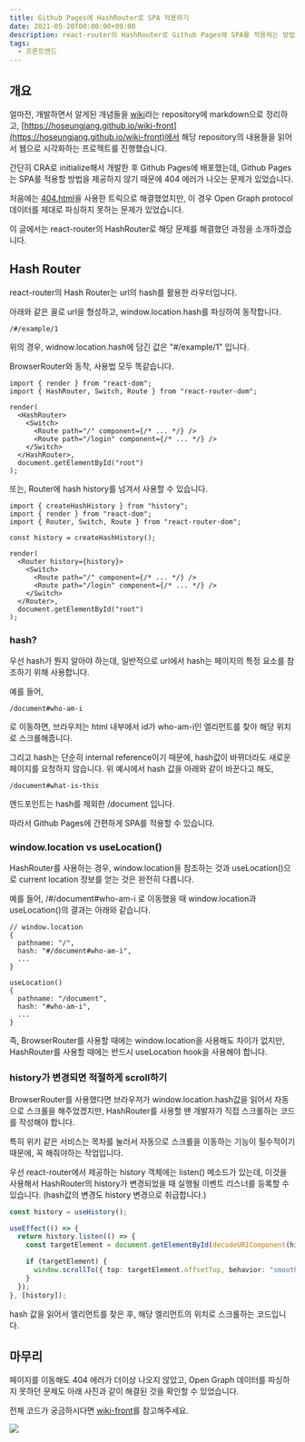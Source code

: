 ```yaml
---
title: Github Pages에 HashRouter로 SPA 적용하기
date: 2021-05-20T00:00:00+09:00
description: react-router의 HashRouter로 Github Pages에 SPA를 적용하는 방법을 소개합니다.
tags:
  - 프론트엔드
---
```


## 개요

얼마전, 개발하면서 알게된 개념들을 [wiki](https://github.com/hoseungme/wiki)라는 repository에 markdown으로 정리하고, [https://hoseungjang.github.io/wiki-front](https://hoseungjang.github.io/wiki-front)에서 해당 repository의 내용들을 읽어서 웹으로 시각화하는 프로젝트를 진행했습니다.

간단히 CRA로 initialize해서 개발한 후 Github Pages에 배포했는데, Github Pages는 SPA를 적용할 방법을 제공하지 않기 때문에 404 에러가 나오는 문제가 있었습니다.

처음에는 [404.html](https://github.com/rafgraph/spa-github-pages)을 사용한 트릭으로 해결했었지만, 이 경우 Open Graph protocol 데이터를 제대로 파싱하지 못하는 문제가 있었습니다.

이 글에서는 react-router의 HashRouter로 해당 문제를 해결했던 과정을 소개하겠습니다.

## Hash Router

react-router의 Hash Router는 url의 hash를 활용한 라우터입니다.

아래와 같은 꼴로 url을 형성하고, window.location.hash를 파싱하여 동작합니다.

```
/#/example/1
```

위의 경우, widnow.location.hash에 담긴 값은 "#/example/1" 입니다.

BrowserRouter와 동작, 사용법 모두 똑같습니다.

```tsx
import { render } from "react-dom";
import { HashRouter, Switch, Route } from "react-router-dom";

render(
  <HashRouter>
    <Switch>
      <Route path="/" component={/* ... */} />
      <Route path="/login" component={/* ... */} />
    </Switch>
  </HashRouter>,
  document.getElementById("root")
);
```

또는, Router에 hash history를 넘겨서 사용할 수 있습니다.

```tsx
import { createHashHistory } from "history";
import { render } from "react-dom";
import { Router, Switch, Route } from "react-router-dom";

const history = createHashHistory();

render(
  <Router history={history}>
    <Switch>
      <Route path="/" component={/* ... */} />
      <Route path="/login" component={/* ... */} />
    </Switch>
  </Router>,
  document.getElementById("root")
);
```

### hash?

우선 hash가 뭔지 알아야 하는데, 일반적으로 url에서 hash는 페이지의 특정 요소를 참조하기 위해 사용합니다.

예를 들어,

```
/document#who-am-i
```

로 이동하면, 브라우저는 html 내부에서 id가 who-am-i인 엘리먼트를 찾아 해당 위치로 스크롤해줍니다.

그리고 hash는 단순히 internal reference이기 때문에, hash값이 바뀌더라도 새로운 페이지를 요청하지 않습니다. 위 예시에서 hash 값을 아래와 같이 바꾼다고 해도,

```
/document#what-is-this
```

엔드포인트는 hash를 제외한 /document 입니다.

따라서 Github Pages에 간편하게 SPA를 적용할 수 있습니다.

### window.location vs useLocation()

HashRouter를 사용하는 경우, window.location을 참조하는 것과 useLocation()으로 current location 정보를 얻는 것은 완전히 다릅니다.

예를 들어, /#/document#who-am-i 로 이동했을 때 window.location과 useLocation()의 결과는 아래와 같습니다.

```
// window.location
{
  pathname: "/",
  hash: "#/document#who-am-i",
  ...
}
```

```
useLocation()
{
  pathname: "/document",
  hash: "#who-am-i",
  ...
}
```

즉, BrowserRouter를 사용할 때에는 window.location을 사용해도 차이가 없지만, HashRouter를 사용할 때에는 반드시 useLocation hook을 사용해야 합니다.

### history가 변경되면 적절하게 scroll하기

BrowserRouter를 사용했다면 브라우저가 window.location.hash값을 읽어서 자동으로 스크롤을 해주었겠지만, HashRouter를 사용할 땐 개발자가 직접 스크롤하는 코드를 작성해야 합니다.

특히 위키 같은 서비스는 목차를 눌러서 자동으로 스크롤을 이동하는 기능이 필수적이기 때문에, 꼭 해줘야하는 작업입니다.

우선 react-router에서 제공하는 history 객체에는 listen() 메소드가 있는데, 이것을 사용해서 HashRouter의 history가 변경되었을 때 실행될 이벤트 리스너를 등록할 수 있습니다. (hash값의 변경도 history 변경으로 취급합니다.)

```typescript
const history = useHistory();

useEffect(() => {
  return history.listen(() => {
    const targetElement = document.getElementById(decodeURIComponent(history.location.hash.slice(1)));

    if (targetElement) {
      window.scrollTo({ top: targetElement.offsetTop, behavior: "smooth" });
    }
  });
}, [history]);
```

hash 값을 읽어서 엘리먼트를 찾은 후, 해당 엘리먼트의 위치로 스크롤하는 코드입니다.

## 마무리

페이지를 이동해도 404 에러가 더이상 나오지 않았고, Open Graph 데이터를 파싱하지 못하던 문제도 아래 사진과 같이 해결된 것을 확인할 수 있었습니다.

전체 코드가 궁금하시다면 [wiki-front](https://github.com/hoseungme/wiki-front)를 참고해주세요.

![](./images/posts/2021-05-20-github-page-hash-router/result.png)
